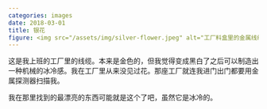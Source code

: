 ```yaml
---
categories: images
date: 2018-03-01
title: 银花
figure: <img src="/assets/img/silver-flower.jpeg" alt="工厂料盒里的金属线缆接头。">
---
```

这是我上班的工厂里的线缆。本来是金色的，但我觉得变成黑白了之后可以制造出一种机械的冰冷感。我在工厂里从来没见过花。那座工厂就连我进门出门都要用金属探测器扫描我。

我在那里找到的最漂亮的东西可能就是这个了吧，虽然它是冰冷的。